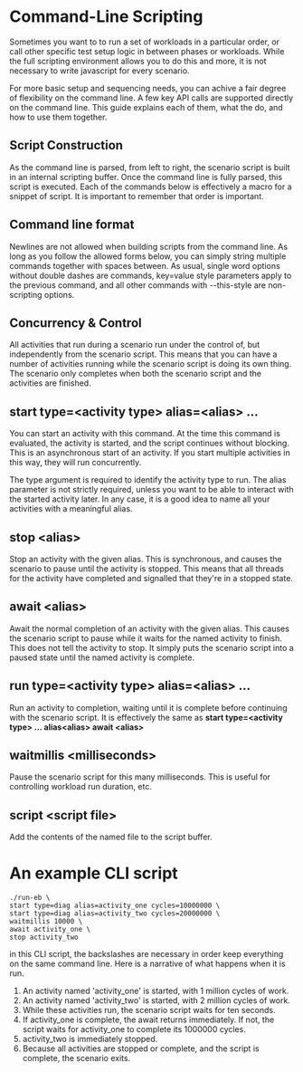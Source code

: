 Command-Line Scripting
======================

Sometimes you want to to run a set of workloads in a particular order, or call other specific test setup logic in between phases or workloads. While the full scripting environment allows you to do this and more, it is not necessary to write javascript for every scenario.

For more basic setup and sequencing needs, you can achive a fair degree of flexibility on the command line. A few key API calls are supported directly on the command line. This guide explains each of them, what the do, and how to use them together.

## Script Construction

As the command line is parsed, from left to right, the scenario script is built in an internal scripting buffer. Once the command line is fully parsed, this script is executed. Each of the commands below is effectively a macro for a snippet of script. It is important to remember that order is important.

## Command line format
Newlines are not allowed when building scripts from the command line. As long as you follow the allowed forms below, you can simply string multiple commands together with spaces between. As usual, single word options without double dashes are commands, key=value style parameters apply to the previous command, and all other commands with --this-style are non-scripting options.

## Concurrency & Control

All activities that run during a scenario run under the control of, but independently from the scenario script. This means that you can have a number of activities running while the scenario script is doing its own thing. The scenario only completes when both the scenario script and the activities are finished.

## start type=&lt;activity type&gt; alias=&lt;alias&gt; ...

You can start an activity with this command. At the time this command is evaluated, the activity is started, and the script continues without blocking. This is an asynchronous start of an activity. If you start multiple activities in this way, they will run concurrently.

The type argument is required to identify the activity type to run. The alias parameter is not strictly required, unless you want to be able to interact with the started activity later. In any case, it is a good idea to name all your activities with a meaningful alias.

## stop &lt;alias&gt;

Stop an activity with the given alias. This is synchronous, and causes the scenario to pause until the activity is stopped. This means that all threads for the activity have completed and signalled that they're in a stopped state.

## await &lt;alias&gt;

Await the normal completion of an activity with the given alias. This causes the scenario script to pause while it waits for the named activity to finish. This does not tell the activity to stop. It simply puts the scenario script into a paused state until the named activity is complete.

## run type=&lt;activity type&gt; alias=&lt;alias&gt; ...

Run an activity to completion, waiting until it is complete before continuing with the scenario script.
It is effectively the same as **start type=&lt;activity type&gt; ... alias&lt;alias&gt; await &lt;alias&gt;**

## waitmillis &lt;milliseconds&gt;

Pause the scenario script for this many milliseconds. This is useful for controlling workload run duration, etc.

## script &lt;script file&gt;

Add the contents of the named file to the script buffer.

# An example CLI script

~~~
./run-eb \
start type=diag alias=activity_one cycles=10000000 \
start type=diag alias=activity_two cycles=20000000 \
waitmillis 10000 \
await activity_one \
stop activity_two
~~~

in this CLI script, the backslashes are necessary in order keep everything on the same command line. Here is a narrative of what happens when it is run.

1. An activity named 'activity_one' is started, with 1 million cycles of work.
2. An activity named 'activity_two' is started, with 2 million cycles of work.
3. While these activities run, the scenario script waits for ten seconds.
4. If activity_one is complete, the await returns immediately. If not, the script waits for activity_one to complete its 1000000 cycles.
5. activity_two is immediately stopped.
6. Because all activities are stopped or complete, and the script is complete, the scenario exits.


